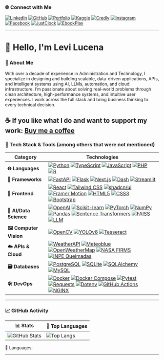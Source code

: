 ### 🌐 Connect with Me

[![LinkedIn](https://img.shields.io/badge/-LinkedIn-blue?style=flat-square&logo=Linkedin&logoColor=white)](https://www.linkedin.com/in/levilucena/)
[![GitHub](https://img.shields.io/badge/-GitHub-000?style=flat-square&logo=github&logoColor=white)](https://github.com/LeviLucena)
[![Portfolio](https://img.shields.io/badge/-Portfolio-007bff?style=flat-square&logo=Portfolio&logoColor=white)](https://levilucena.github.io/portfolio/)
[![Kaggle](https://img.shields.io/badge/-Kaggle-20BEFF?style=flat-square&logo=Kaggle&logoColor=white)](https://www.kaggle.com/levilucena)
[![Credly](https://img.shields.io/badge/Credly_Badges-28a745?style=flat-square&logo=badge&logoColor=white)](https://www.credly.com/users/levi-gustavo-oliveira-lucena)
[![Instagram](https://img.shields.io/badge/-Instagram-E4405F?style=flat-square&logo=Instagram&logoColor=white)](https://www.instagram.com/levi.lucena/)
[![Facebook](https://img.shields.io/badge/-Facebook-1877F2?style=flat-square&logo=Facebook&logoColor=white)](https://www.facebook.com/Sr.Lucena)
[![JustClock](https://img.shields.io/badge/JustClock-FF5733?style=flat-square)](https://www.justclock.store/)
[![EbookPlay](https://img.shields.io/badge/EbookPlay-33C1FF?style=flat-square)](https://ebookplay.kpages.online/shop)

---

# 👋 Hello, I'm Levi Lucena

### 🚀 About Me

With over a decade of experience in Administration and Technology, I specialize in designing and building scalable, data-driven applications, APIs, and intelligent systems using AI, LLMs, automation, and cloud infrastructure. I’m passionate about solving real-world problems through clean architecture, high-performance systems, and intuitive user experiences. I work across the full stack and bring business thinking to every technical decision.  

☕ If you like what I do and want to support my work: [**Buy me a coffee**](https://www.paypal.com/donate/?hosted_button_id=58DYCL22CTERG)
---

### 🧰 Tech Stack & Tools (among others that were not mentioned)
| Category               | Technologies                                                                                                                                                                                                                                                                 |
|------------------------|------------------------------------------------------------------------------------------------------------------------------------------------------------------------------------------------------------------------------------------------------------------------------|
| **🌐 Languages**       | [![Python](https://img.shields.io/badge/Python-3776AB?logo=python&logoColor=white)](https://www.python.org/) [![TypeScript](https://img.shields.io/badge/TypeScript-3178C6?logo=typescript&logoColor=white)](https://www.typescriptlang.org/) [![JavaScript](https://img.shields.io/badge/JavaScript-F7DF1E?logo=javascript&logoColor=black)](https://developer.mozilla.org/en-US/docs/Web/JavaScript) [![PHP](https://img.shields.io/badge/PHP-777BB4?logo=php&logoColor=white)](https://www.php.net/) [![R](https://img.shields.io/badge/R-276DC3?logo=r&logoColor=white)](https://www.r-project.org/) |
| **🚀 Frameworks**      | [![FastAPI](https://img.shields.io/badge/FastAPI-009688?logo=fastapi&logoColor=white)](https://fastapi.tiangolo.com/) [![Flask](https://img.shields.io/badge/Flask-000000?logo=flask&logoColor=white)](https://flask.palletsprojects.com/)  [![Next.js](https://img.shields.io/badge/Next.js-000000?logo=next.js&logoColor=white)](https://nextjs.org/) [![Dash](https://img.shields.io/badge/Dash-1E1E1E?logo=plotly&logoColor=white)](https://dash.plotly.com/) [![Streamlit](https://img.shields.io/badge/Streamlit-FF4B4B?logo=streamlit&logoColor=white)](https://streamlit.io/) |
| **🎨 Frontend**        | [![React](https://img.shields.io/badge/React-20232A?logo=react&logoColor=61DAFB)](...) [![Tailwind CSS](https://img.shields.io/badge/Tailwind_CSS-06B6D4?logo=tailwind-css&logoColor=white)](https://tailwindcss.com/) [![shadcn/ui](https://img.shields.io/badge/shadcn/ui-000000?logo=shadcnui&logoColor=white)](https://ui.shadcn.com/) [![Framer Motion](https://img.shields.io/badge/Framer_Motion-EF4784?logo=framer&logoColor=white)](https://www.framer.com/motion/) [![HTML5](https://img.shields.io/badge/HTML5-E34F26?logo=html5&logoColor=white)](https://developer.mozilla.org/en-US/docs/Web/HTML) [![CSS3](https://img.shields.io/badge/CSS3-1572B6?logo=css3&logoColor=white)](https://developer.mozilla.org/en-US/docs/Web/CSS) [![Bootstrap](https://img.shields.io/badge/Bootstrap-7952B3?logo=bootstrap&logoColor=white)](https://getbootstrap.com/)|
| **🤖 AI/Data Science** | [![OpenAI](https://img.shields.io/badge/OpenAI-412991?logo=openai&logoColor=white)](https://platform.openai.com/) [![Scikit-learn](https://img.shields.io/badge/Scikit_Learn-F7931E?logo=scikit-learn&logoColor=white)](https://scikit-learn.org/) [![PyTorch](https://img.shields.io/badge/PyTorch-EE4C2C?logo=pytorch&logoColor=white)](https://pytorch.org/) [![NumPy](https://img.shields.io/badge/NumPy-013243?logo=numpy&logoColor=white)](https://numpy.org/) [![Pandas](https://img.shields.io/badge/Pandas-150458?logo=pandas&logoColor=white)](https://pandas.pydata.org/) [![Sentence Transformers](https://img.shields.io/badge/Sentence_Transformers-5C2D91?logo=semantic-release&logoColor=white)](https://www.sbert.net/) [![FAISS](https://img.shields.io/badge/FAISS-005571?logo=facebook&logoColor=white)](https://github.com/facebookresearch/faiss) [![LLM](https://img.shields.io/badge/LLM-FF6F00?logo=openai&logoColor=white)](https://en.wikipedia.org/wiki/Large_language_model) |
| **🖼️ Computer Vision**| [![OpenCV](https://img.shields.io/badge/OpenCV-5C3EE8?logo=opencv&logoColor=white)](https://opencv.org/) [![YOLOv8](https://img.shields.io/badge/YOLOv8-00FFFF?logo=github&logoColor=black)](https://github.com/ultralytics/ultralytics) [![Tesseract](https://img.shields.io/badge/Tesseract_OCR-5A4FCF?logo=tesseract&logoColor=white)](https://pypi.org/project/pytesseract/) |
| **☁️ APIs & Cloud**   | [![WeatherAPI](https://img.shields.io/badge/WeatherAPI-00A4DC?logo=cloud&logoColor=white)](https://www.weatherapi.com/) [![Meteoblue](https://img.shields.io/badge/Meteoblue-0082C8?logo=cloud&logoColor=white)](https://content.meteoblue.com/en/access/weather-apis) [![OpenWeatherMap](https://img.shields.io/badge/OpenWeatherMap-EA7600?logo=openweathermap&logoColor=white)](https://openweathermap.org/api) [![NASA FIRMS](https://img.shields.io/badge/NASA_FIRMS-E74C3C?logo=nasa&logoColor=white)](https://earthdata.nasa.gov/firms) [![INPE Queimadas](https://img.shields.io/badge/INPE_Queimadas-00A859?logo=google-earth&logoColor=white)](http://queimadas.dgi.inpe.br/queimadas/) |
| **🗃️ Databases**      | [![PostgreSQL](https://img.shields.io/badge/PostgreSQL-336791?logo=postgresql&logoColor=white)](https://www.postgresql.org/) [![SQLite](https://img.shields.io/badge/SQLite-003B57?logo=sqlite&logoColor=white)](https://www.sqlite.org/) [![SQLAlchemy](https://img.shields.io/badge/SQLAlchemy-D71F00?logo=python&logoColor=white)](https://www.sqlalchemy.org/) [![MySQL](https://img.shields.io/badge/MySQL-4479A1?logo=mysql&logoColor=white)](https://www.mysql.com/) |
| **🛠️ DevOps**        | [![Docker](https://img.shields.io/badge/Docker-2496ED?logo=docker&logoColor=white)](https://www.docker.com/) [![Docker Compose](https://img.shields.io/badge/Docker_Compose-3855D6?logo=docker&logoColor=white)](https://docs.docker.com/compose/) [![Pytest](https://img.shields.io/badge/Pytest-0A9EDC?logo=pytest&logoColor=white)](https://docs.pytest.org/) [![Requests](https://img.shields.io/badge/Requests-20232A?logo=python&logoColor=white)](https://requests.readthedocs.io/) [![Dotenv](https://img.shields.io/badge/Dotenv-ECD53F?logo=python&logoColor=black)](https://pypi.org/project/python-dotenv/) [![GitHub Actions](https://img.shields.io/badge/GitHub_Actions-2088FF?logo=github-actions&logoColor=white)](https://github.com/features/actions) [![NGINX](https://img.shields.io/badge/NGINX-009639?logo=nginx&logoColor=white)](https://www.nginx.com/) |                                                                                                                               |
---

### 📈 GitHub Activity

| 📊 Stats | 📌 Top Languages |
|----------|------------------|
| ![GitHub Stats](https://github-readme-stats.vercel.app/api?username=LeviLucena&show_icons=true&theme=default) | ![Top Langs](https://github-readme-stats.vercel.app/api/top-langs/?username=LeviLucena&layout=compact&hide=html,css&theme=default) |

💬 Languages:
<!--START_SECTION:waka-->
<!--END_SECTION:waka-->

---
